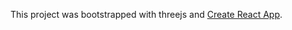 This project was bootstrapped with threejs and [Create React App](https://github.com/facebook/create-react-app).

